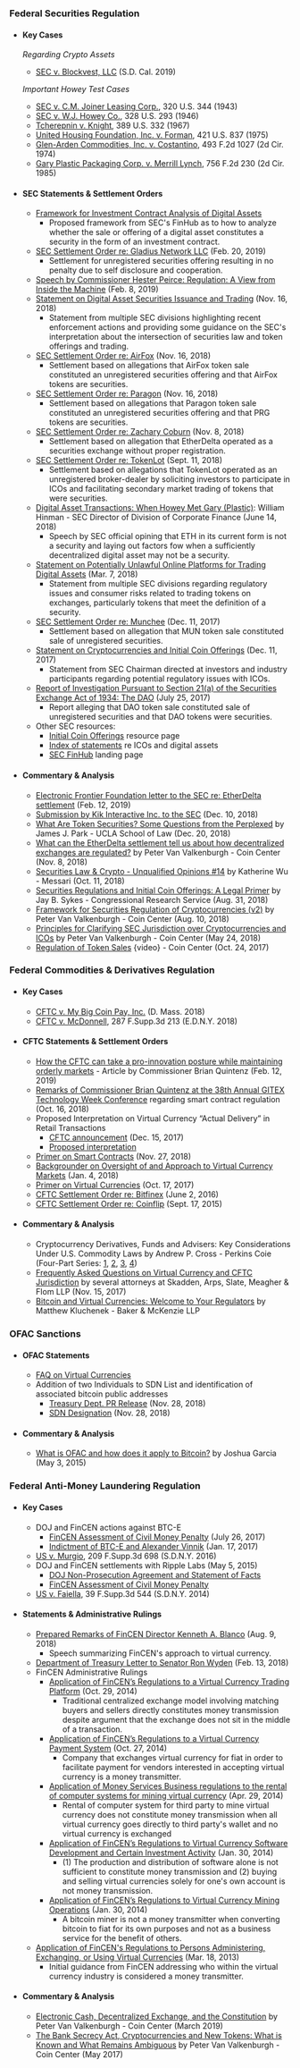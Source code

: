 ### Federal Securities Regulation

-   #### Key Cases

    _Regarding Crypto Assets_

    -   [SEC v. Blockvest, LLC](https://www.sec.gov/litigation/litreleases/2019/order24400.pdf) (S.D. Cal. 2019)

    _Important Howey Test Cases_

    -   [SEC v. C.M. Joiner Leasing Corp.](https://scholar.google.com/scholar_case?case=11822356269281048781), 320 U.S. 344 (1943)
    -   [SEC v. W.J. Howey Co.](https://scholar.google.com/scholar_case?case=12975052269830471754), 328 U.S. 293 (1946)
    -   [Tcherepnin v. Knight](https://scholar.google.com/scholar_case?case=5481496770318090573), 389 U.S. 332 (1967)
    -   [United Housing Foundation, Inc. v. Forman](https://scholar.google.com/scholar_case?case=11168754825085710379), 421 U.S. 837 (1975)
    -   [Glen-Arden Commodities, Inc. v. Costantino](https://scholar.google.com/scholar_case?case=14457626249500273939), 493 F.2d 1027 (2d Cir. 1974)
    -   [Gary Plastic Packaging Corp. v. Merrill Lynch](https://scholar.google.com/scholar_case?case=10900624885862830401), 756 F.2d 230 (2d Cir. 1985)

-   #### SEC Statements & Settlement Orders

    -   [Framework for Investment Contract Analysis of Digital Assets](https://www.sec.gov/corpfin/framework-investment-contract-analysis-digital-assets)
        -   Proposed framework from SEC's FinHub as to how to analyze whether the sale or offering of a digital asset constitutes a security in the form of an investment contract.
    -   [SEC Settlement Order re: Gladius Network LLC](https://www.sec.gov/litigation/admin/2019/33-10608.pdf) (Feb. 20, 2019)
        -   Settlement for unregistered securities offering resulting in no penalty due to self disclosure and cooperation.
    -   [Speech by Commissioner Hester Peirce: Regulation: A View from Inside the Machine](https://www.sec.gov/news/speech/peirce-regulation-view-inside-machine) (Feb. 8, 2019)
    -   [Statement on Digital Asset Securities Issuance and Trading](https://www.sec.gov/news/public-statement/digital-asset-securites-issuuance-and-trading) (Nov. 16, 2018)
        -   Statement from multiple SEC divisions highlighting recent enforcement actions and providing some guidance on the SEC's interpretation about the intersection of securities law and token offerings and trading.
    -   [SEC Settlement Order re: AirFox](https://www.sec.gov/litigation/admin/2018/33-10575.pdf) (Nov. 16, 2018)
        -   Settlement based on allegations that AirFox token sale constituted an unregistered securities offering and that AirFox tokens are securities.
    -   [SEC Settlement Order re: Paragon](https://www.sec.gov/litigation/admin/2018/33-10574.pdf) (Nov. 16, 2018)
        -   Settlement based on allegations that Paragon token sale constituted an unregistered securities offering and that PRG tokens are securities.
    -   [SEC Settlement Order re: Zachary Coburn](https://www.sec.gov/litigation/admin/2018/34-84553.pdf) (Nov. 8, 2018)
        -   Settlement based on allegation that EtherDelta operated as a securities exchange without proper registration.
    -   [SEC Settlement Order re: TokenLot](https://www.sec.gov/litigation/admin/2018/33-10543.pdf) (Sept. 11, 2018)
        -   Settlement based on allegations that TokenLot operated as an unregistered broker-dealer by soliciting investors to participate in ICOs and facilitating secondary market trading of tokens that were securities.
    -   [Digital Asset Transactions: When Howey Met Gary (Plastic)](https://www.sec.gov/news/speech/speech-hinman-061418): William Hinman - SEC Director of Division of Corporate Finance (June 14, 2018)
        -   Speech by SEC official opining that ETH in its current form is not a security and laying out factors fow when a sufficiently decentralized digital asset may not be a security.
    -   [Statement on Potentially Unlawful Online Platforms for Trading Digital Assets](https://www.sec.gov/news/public-statement/enforcement-tm-statement-potentially-unlawful-online-platforms-trading) (Mar. 7, 2018)
        -   Statement from multiple SEC divisions regarding regulatory issues and consumer risks related to trading tokens on exchanges, particularly tokens that meet the definition of a security.
    -   [SEC Settlement Order re: Munchee](https://www.sec.gov/litigation/admin/2017/33-10445.pdf) (Dec. 11, 2017)
        -   Settlement based on allegation that MUN token sale constituted sale of unregistered securities.
    -   [Statement on Cryptocurrencies and Initial Coin Offerings](https://www.sec.gov/news/public-statement/statement-clayton-2017-12-11) (Dec. 11, 2017)
        -   Statement from SEC Chairman directed at investors and industry participants regarding potential regulatory issues with ICOs.
    -   [Report of Investigation Pursuant to Section 21(a) of the Securities Exchange Act of 1934: The DAO](https://www.sec.gov/litigation/investreport/34-81207.pdf) (July 25, 2017)
        -   Report alleging that DAO token sale constituted sale of unregistered securities and that DAO tokens were securities.
    -   Other SEC resources:
        -   [Initial Coin Offerings](https://www.sec.gov/spotlight-initial-coin-offerings-and-digital-assets) resource page
        -   [Index of statements](https://www.sec.gov/spotlight-initial-coin-offerings-and-digital-assets) re ICOs and digital assets
        -   [SEC FinHub](https://www.sec.gov/finhub) landing page

-   #### Commentary & Analysis
    -   [Electronic Frontier Foundation letter to the SEC re: EtherDelta settlement](https://www.eff.org/files/2019/02/12/correspondence_from_eff_re_in_the_matter_of_zachary_coburn_file_no._3-18888-2.pdf) (Feb. 12, 2019) 
    -   [Submission by Kik Interactive Inc. to the SEC](http://kinecosystem.org/wells_response.pdf) (Dec. 10, 2018)
    -   [What Are Token Securities? Some Questions from the Perplexed](https://corpgov.law.harvard.edu/2018/12/20/when-are-tokens-securities-some-questions-from-the-perplexed/) by James J. Park - UCLA School of Law (Dec. 20, 2018)
    -   [What can the EtherDelta settlement tell us about how decentralized exchanges are regulated?](https://coincenter.org/entry/what-can-the-etherdelta-settlement-tell-us-about-how-decentralized-exchanges-are-regulated) by Peter Van Valkenburgh - Coin Center (Nov. 8, 2018)
    -   [Securities Law & Crypto - Unqualified Opinions #14](https://messari.substack.com/p/securities-law-and-crypto-unqualified) by Katherine Wu - Messari (Oct. 11, 2018)
    -   [Securities Regulations and Initial Coin Offerings: A Legal Primer](https://fas.org/sgp/crs/misc/R45301.pdf) by Jay B. Sykes - Congressional Research Service (Aug. 31, 2018)
    -   [Framework for Securities Regulation of Cryptocurrencies (v2)](https://coincenter.org/files/securities-cryptocurrency-framework-v2.1.pdf) by Peter Van Valkenburgh - Coin Center (Aug. 10, 2018)
    -   [Principles for Clarifying SEC Jurisdiction over Cryptocurrencies and ICOs](https://coincenter.org/entry/principles-for-clarifying-sec-jurisdiction-over-cryptocurrencies-and-icos) by Peter Van Valkenburgh - Coin Center (May 24, 2018)
    -   [Regulation of Token Sales](https://youtu.be/tz8t5OTc7R0) {video} - Coin Center (Oct. 24, 2017)

### Federal Commodities & Derivatives Regulation

-   #### Key Cases
    -   [CFTC v. My Big Coin Pay, Inc.](https://www.cftc.gov/sites/default/files/2018-10/enfmybigcoinpayincmemorandum092618_0.pdf) (D. Mass. 2018)
    -   [CFTC v. McDonnell](https://scholar.google.com/scholar_case?case=16464466787559233193), 287 F.Supp.3d 213 (E.D.N.Y. 2018)
-   #### CFTC Statements & Settlement Orders
    -   [How the CFTC can take a pro-innovation posture while maintaining orderly markets](https://coincenter.org/entry/how-the-cftc-can-take-a-pro-innovation-posture-while-maintaining-orderly-markets) - Article by Commissioner Brian Quintenz (Feb. 12, 2019)
    -   [Remarks of Commissioner Brian Quintenz at the 38th Annual GITEX Technology Week Conference](https://www.cftc.gov/PressRoom/SpeechesTestimony/opaquintenz16) regarding smart contract regulation (Oct. 16, 2018)
    -   Proposed Interpretation on Virtual Currency “Actual Delivery” in Retail Transactions
        -   [CFTC announcement](https://www.cftc.gov/PressRoom/PressReleases/7664-17) (Dec. 15, 2017)
        -   [Proposed interpretation](https://www.cftc.gov/sites/default/files/idc/groups/public/@lrfederalregister/documents/file/2017-27421a.pdf)
    -   [Primer on Smart Contracts](https://www.cftc.gov/sites/default/files/2018-11/LabCFTC_PrimerSmartContracts112718_0.pdf) (Nov. 27, 2018)
    -   [Backgrounder on Oversight of and Approach to Virtual Currency Markets](https://www.cftc.gov/sites/default/files/idc/groups/public/%40customerprotection/documents/file/backgrounder_virtualcurrency01.pdf) (Jan. 4, 2018)
    -   [Primer on Virtual Currencies](https://www.cftc.gov/sites/default/files/idc/groups/public/%40customerprotection/documents/file/labcftc_primercurrencies100417.pdf) (Oct. 17, 2017)
    -   [CFTC Settlement Order re: Bitfinex](https://www.cftc.gov/sites/default/files/idc/groups/public/@lrenforcementactions/documents/legalpleading/enfbfxnaorder060216.pdf) (June 2, 2016)
    -   [CFTC Settlement Order re: Coinflip](https://www.cftc.gov/sites/default/files/idc/groups/public/@lrenforcementactions/documents/legalpleading/enfcoinfliprorder09172015.pdf) (Sept. 17, 2015)
-   #### Commentary & Analysis
    -   Cryptocurrency Derivatives, Funds and Advisers: Key Considerations Under U.S. Commodity Laws by Andrew P. Cross - Perkins Coie (Four-Part Series: [1](https://www.derivativesandreporeport.com/2018/09/cryptocurrency-derivatives-funds-and-advisers-key-considerations-under-u-s-commodity-laws-part-1-cryptos-are-commodites-except-when-they-are-not/), [2](https://www.derivativesandreporeport.com/2018/09/cryptocurrency-derivatives-funds-and-advisers-key-considerations-under-u-s-commodity-laws-part-2-the-regulation-of-commodities-quite-substantial-even-if-not-substantive/), [3](https://www.derivativesandreporeport.com/2018/10/cryptocurrency-derivatives-funds-and-advisers-key-considerations-under-u-s-commodity-laws-part-3-why-commodity-interests-are-of-interest/), [4](https://www.derivativesandreporeport.com/2018/10/cryptocurrency-derivatives-funds-and-advisers-key-considerations-under-u-s-commodity-laws-part-4-about-the-interests-of-interest/))
    -   [Frequently Asked Questions on Virtual Currency and CFTC Jurisdiction](https://www.skadden.com/insights/publications/2017/11/faqs-on-virtual-currency-and-cftc-jurisdiction) by several attorneys at Skadden, Arps, Slate, Meagher & Flom LLP (Nov. 15, 2017)
    -   [Bitcoin and Virtual Currencies: Welcome to Your Regulators](https://www.bakermckenzie.com/en/-/media/files/people/kluchenek-matthew/ar_na_mkluchenek_bitcoinvirtualcurrency_2016.pdf) by Matthew Kluchenek - Baker & McKenzie LLP

### OFAC Sanctions

-   #### OFAC Statements
    -   [FAQ on Virtual Currencies](https://www.treasury.gov/resource-center/faqs/Sanctions/Pages/faq_compliance.aspx#vc_faqs)
    -   Addition of two Individuals to SDN List and identification of associated bitcoin public addresses
        -   [Treasury Dept. PR Release](https://home.treasury.gov/news/press-releases/sm556) (Nov. 28, 2018)
        -   [SDN Designation](https://www.treasury.gov/resource-center/sanctions/OFAC-Enforcement/Pages/20181128.aspx) (Nov. 28, 2018)
-   #### Commentary & Analysis
    -   [What is OFAC and how does it apply to Bitcoin?](https://coincenter.org/entry/what-is-ofac-and-how-does-it-apply-to-bitcoin) by Joshua Garcia (May 3, 2015)

### Federal Anti-Money Laundering Regulation

-   #### Key Cases
    -   DOJ and FinCEN actions against BTC-E
        -   [FinCEN Assessment of Civil Money Penalty](https://www.fincen.gov/sites/default/files/enforcement_action/2017-07-26/Assessment%20for%20BTCeVinnik%20FINAL%20SignDate%2007.26.17.pdf) (July 26, 2017)
        -   [Indictment of BTC-E and Alexander Vinnik](https://www.justice.gov/usao-ndca/press-release/file/984661/download) (Jan. 17, 2017)
    -   [US v. Murgio](https://scholar.google.com/scholar_case?case=14324236322418966686), 209 F.Supp.3d 698 (S.D.N.Y. 2016)
    -   DOJ and FinCEN settlements with Ripple Labs (May 5, 2015)
        -   [DOJ Non-Prosecution Agreement and Statement of Facts](https://www.justice.gov/sites/default/files/opa/press-releases/attachments/2015/05/05/settlement_agreement.pdf)
        -   [FinCEN Assessment of Civil Money Penalty](https://www.fincen.gov/sites/default/files/shared/Ripple_Assessment.pdf)
    -   [US v. Faiella](https://scholar.google.com/scholar_case?case=11943246728627907201), 39 F.Supp.3d 544 (S.D.N.Y. 2014)
-   #### Statements & Administrative Rulings
    -   [Prepared Remarks of FinCEN Director Kenneth A. Blanco](https://www.fincen.gov/news/speeches/prepared-remarks-fincen-director-kenneth-blanco-delivered-2018-chicago-kent-block) (Aug. 9, 2018)
        -   Speech summarizing FinCEN's approach to virtual currency.
    -   [Department of Treasury Letter to Senator Ron Wyden](https://coincenter.org/files/2018-03/fincen-ico-letter-march-2018-coin-center.pdf) (Feb. 13, 2018)
    -   FinCEN Administrative Rulings
        -   [Application of FinCEN’s Regulations to a Virtual Currency Trading Platform](https://www.fincen.gov/sites/default/files/administrative_ruling/FIN-2014-R011.pdf) (Oct. 29, 2014)
            -   Traditional centralized exchange model involving matching buyers and sellers directly constitutes money transmission despite argument that the exchange does not sit in the middle of a transaction.
        -   [Application of FinCEN’s Regulations to a Virtual Currency Payment System](https://www.fincen.gov/sites/default/files/administrative_ruling/FIN-2014-R012.pdf) (Oct. 27, 2014)
            -   Company that exchanges virtual currency for fiat in order to facilitate payment for vendors interested in accepting virtual currency is a money transmitter.
        -   [Application of Money Services Business regulations to the rental of computer systems for mining virtual currency](https://www.fincen.gov/sites/default/files/administrative_ruling/FIN-2014-R007.pdf) (Apr. 29, 2014)
            -   Rental of computer system for third party to mine virtual currency does not constitute money transmission when all virtual currency goes directly to third party's wallet and no virtual currency is exchanged
        -   [Application of FinCEN’s Regulations to Virtual Currency Software Development and Certain Investment Activity](https://www.fincen.gov/sites/default/files/shared/FIN-2014-R002.pdf) (Jan. 30, 2014)
            -   (1) The production and distribution of software alone is not sufficient to constitute money transmission and (2) buying and selling virtual currencies solely for one's own account is not money transmission.
        -   [Application of FinCEN’s Regulations to Virtual Currency Mining Operations](https://www.fincen.gov/sites/default/files/shared/FIN-2014-R001.pdf) (Jan. 30, 2014)
            -   A bitcoin miner is not a money transmitter when converting bitcoin to fiat for its own purposes and not as a business service for the benefit of others.
    -   [Application of FinCEN's Regulations to Persons Administering, Exchanging, or Using Virtual Currencies](https://www.fincen.gov/sites/default/files/shared/FIN-2013-G001.pdf) (Mar. 18, 2013)
        -   Initial guidance from FinCEN addressing who within the virtual currency industry is considered a money transmitter.
-   #### Commentary & Analysis
    -   [Electronic Cash, Decentralized Exchange, and the Constitution](https://coincenter.org/files/e-cash-dex-constitution.pdf) by Peter Van Valkenburgh - Coin Center (March 2019)
    -   [The Bank Secrecy Act, Cryptocurrencies and New Tokens: What is Known and What Remains Ambiguous](https://coincenter.org/files/2017-05/report-bsa-crypto-token1.pdf) by Peter Van Valkenburgh - Coin Center (May 2017)
